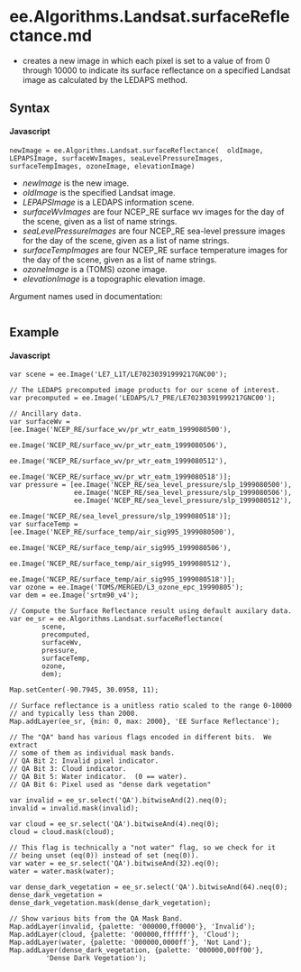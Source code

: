 # ee.Algorithms.Landsat.surfaceReflectance.md
- creates a new image in which each pixel is set to a value of from 0 through 10000 to indicate its surface reflectance on a specified Landsat image as calculated by the LEDAPS method.

## Syntax

#### Javascript
```
newImage = ee.Algorithms.Landsat.surfaceReflectance(  oldImage, LEPAPSImage, surfaceWvImages, seaLevelPressureImages, surfaceTempImages, ozoneImage, elevationImage) 
```

- *newImage* is the new image.
- *oldImage* is the specified Landsat image. 
- *LEPAPSImage* is a LEDAPS information scene. 
- *surfaceWvImages* are four NCEP_RE surface wv images for the day of the scene, given as a list of name strings.
- *seaLevelPressureImages* are four NCEP_RE sea-level pressure images for the day of the scene, given as a list of name strings.
- *surfaceTempImages*  are four NCEP_RE surface temperature images for the day of the scene, given as a list of name strings.
- *ozoneImage* is a (TOMS) ozone image.
- *elevationImage* is a topographic elevation image.

Argument names used in documentation:
```

```

## Example

#### Javascript
```
var scene = ee.Image('LE7_L1T/LE70230391999217GNC00');

// The LEDAPS precomputed image products for our scene of interest.
var precomputed = ee.Image('LEDAPS/L7_PRE/LE70230391999217GNC00');

// Ancillary data.
var surfaceWv = [ee.Image('NCEP_RE/surface_wv/pr_wtr_eatm_1999080500'),
                 ee.Image('NCEP_RE/surface_wv/pr_wtr_eatm_1999080506'),
                 ee.Image('NCEP_RE/surface_wv/pr_wtr_eatm_1999080512'),
                 ee.Image('NCEP_RE/surface_wv/pr_wtr_eatm_1999080518')];
var pressure = [ee.Image('NCEP_RE/sea_level_pressure/slp_1999080500'),
                ee.Image('NCEP_RE/sea_level_pressure/slp_1999080506'),
                ee.Image('NCEP_RE/sea_level_pressure/slp_1999080512'),
                ee.Image('NCEP_RE/sea_level_pressure/slp_1999080518')];
var surfaceTemp = [ee.Image('NCEP_RE/surface_temp/air_sig995_1999080500'),
                   ee.Image('NCEP_RE/surface_temp/air_sig995_1999080506'),
                   ee.Image('NCEP_RE/surface_temp/air_sig995_1999080512'),
                   ee.Image('NCEP_RE/surface_temp/air_sig995_1999080518')];
var ozone = ee.Image('TOMS/MERGED/L3_ozone_epc_19990805');
var dem = ee.Image('srtm90_v4');

// Compute the Surface Reflectance result using default auxilary data.
var ee_sr = ee.Algorithms.Landsat.surfaceReflectance(
        scene,
        precomputed,
        surfaceWv,
        pressure,
        surfaceTemp,
        ozone,
        dem);

Map.setCenter(-90.7945, 30.0958, 11);

// Surface reflectance is a unitless ratio scaled to the range 0-10000
// and typically less than 2000.
Map.addLayer(ee_sr, {min: 0, max: 2000}, 'EE Surface Reflectance');

// The "QA" band has various flags encoded in different bits.  We extract
// some of them as individual mask bands.
// QA Bit 2: Invalid pixel indicator.
// QA Bit 3: Cloud indicator.
// QA Bit 5: Water indicator.  (0 == water).
// QA Bit 6: Pixel used as "dense dark vegetation"

var invalid = ee_sr.select('QA').bitwiseAnd(2).neq(0);
invalid = invalid.mask(invalid);

var cloud = ee_sr.select('QA').bitwiseAnd(4).neq(0);
cloud = cloud.mask(cloud);

// This flag is technically a "not water" flag, so we check for it
// being unset (eq(0)) instead of set (neq(0)).
var water = ee_sr.select('QA').bitwiseAnd(32).eq(0);
water = water.mask(water);

var dense_dark_vegetation = ee_sr.select('QA').bitwiseAnd(64).neq(0);
dense_dark_vegetation = dense_dark_vegetation.mask(dense_dark_vegetation);

// Show various bits from the QA Mask Band.
Map.addLayer(invalid, {palette: '000000,ff0000'}, 'Invalid');
Map.addLayer(cloud, {palette: '000000,ffffff'}, 'Cloud');
Map.addLayer(water, {palette: '000000,0000ff'}, 'Not Land');
Map.addLayer(dense_dark_vegetation, {palette: '000000,00ff00'},
         'Dense Dark Vegetation');

```
